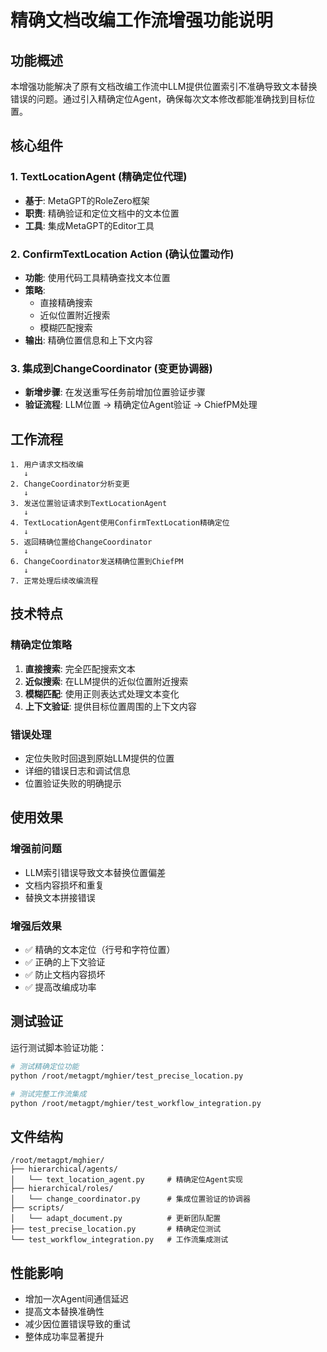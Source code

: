 # 精确文档改编工作流增强功能说明

## 功能概述

本增强功能解决了原有文档改编工作流中LLM提供位置索引不准确导致文本替换错误的问题。通过引入精确定位Agent，确保每次文本修改都能准确找到目标位置。

## 核心组件

### 1. TextLocationAgent (精确定位代理)
- **基于**: MetaGPT的RoleZero框架
- **职责**: 精确验证和定位文档中的文本位置
- **工具**: 集成MetaGPT的Editor工具

### 2. ConfirmTextLocation Action (确认位置动作)
- **功能**: 使用代码工具精确查找文本位置
- **策略**: 
  - 直接精确搜索
  - 近似位置附近搜索
  - 模糊匹配搜索
- **输出**: 精确位置信息和上下文内容

### 3. 集成到ChangeCoordinator (变更协调器)
- **新增步骤**: 在发送重写任务前增加位置验证步骤
- **验证流程**: LLM位置 → 精确定位Agent验证 → ChiefPM处理

## 工作流程

```
1. 用户请求文档改编
   ↓
2. ChangeCoordinator分析变更
   ↓
3. 发送位置验证请求到TextLocationAgent
   ↓
4. TextLocationAgent使用ConfirmTextLocation精确定位
   ↓
5. 返回精确位置给ChangeCoordinator
   ↓
6. ChangeCoordinator发送精确位置到ChiefPM
   ↓
7. 正常处理后续改编流程
```

## 技术特点

### 精确定位策略
1. **直接搜索**: 完全匹配搜索文本
2. **近似搜索**: 在LLM提供的近似位置附近搜索
3. **模糊匹配**: 使用正则表达式处理文本变化
4. **上下文验证**: 提供目标位置周围的上下文内容

### 错误处理
- 定位失败时回退到原始LLM提供的位置
- 详细的错误日志和调试信息
- 位置验证失败的明确提示

## 使用效果

### 增强前问题
- LLM索引错误导致文本替换位置偏差
- 文档内容损坏和重复
- 替换文本拼接错误

### 增强后效果
- ✅ 精确的文本定位（行号和字符位置）
- ✅ 正确的上下文验证
- ✅ 防止文档内容损坏
- ✅ 提高改编成功率

## 测试验证

运行测试脚本验证功能：
```bash
# 测试精确定位功能
python /root/metagpt/mghier/test_precise_location.py

# 测试完整工作流集成
python /root/metagpt/mghier/test_workflow_integration.py
```

## 文件结构

```
/root/metagpt/mghier/
├── hierarchical/agents/
│   └── text_location_agent.py     # 精确定位Agent实现
├── hierarchical/roles/
│   └── change_coordinator.py      # 集成位置验证的协调器
├── scripts/
│   └── adapt_document.py          # 更新团队配置
├── test_precise_location.py       # 精确定位测试
└── test_workflow_integration.py   # 工作流集成测试
```

## 性能影响

- 增加一次Agent间通信延迟
- 提高文本替换准确性
- 减少因位置错误导致的重试
- 整体成功率显著提升